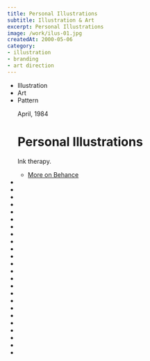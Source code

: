 ```yaml
---
title: Personal Illustrations
subtitle: Illustration & Art
excerpt: Personal Illustrations
image: /work/ilus-01.jpg
createdAt: 2000-05-06
category: 
- illustration
- branding
- art direction
---
```


<ul class="tags">
    <li>Illustration</li>
    <li>Art</li>
    <li>Pattern</li>
</ul>
<ul class="gallery masonry">
    <div class="content">
        <p class="content-date">April, 1984 </p>
        <h1>Personal Illustrations</h1>
        <p>Ink therapy.</p>
        <ul class="music-list">
            <li><a target="_blank" rel="noreferrer" href="https://www.behance.net/MarianaBeldi" class="heart">More on Behance</a></li>
        </ul>
    </div>
    <li><img src="/work/ilus-01.jpg" alt=""></li>
    <li><img src="/work/ilus-02.jpg" alt=""></li>
    <li><img src="/work/ilus-18.jpg" alt=""></li>
    <li><img src="/work/ilus-09.jpg" alt=""></li>
    <li><img src="/work/ilus-03.jpg" alt=""></li>
    <li><img src="/work/ilus-13.jpg" alt=""></li>
    <li><img src="/work/ilus-06.jpg" alt=""></li>
    <li><img src="/work/ilus-04.jpg" alt=""></li>
    <li><img src="/work/ilus-10.jpg" alt=""></li>
    <li><img src="/work/ilus-12.jpg" alt=""></li>
    <li><img src="/work/ilus-14.jpg" alt=""></li>
    <li><img src="/work/ilus-15.jpg" alt=""></li>
    <li><img src="/work/ilus-16.jpg" alt=""></li>
    <li><img src="/work/ilus-17.jpg" alt=""></li>
    <li><img src="/work/ilus-07.jpg" alt=""></li>
    <li><img src="/work/ilus-08.jpg" alt=""></li>
    <li><img src="/work/ilus-05.jpg" alt=""></li>
    <li><img src="/work/ilus-19.jpg" alt=""></li>
    <li><img src="/work/ilus-20.jpg" alt=""></li>
    <li><img src="/work/ilus-21.jpg" alt=""></li>
    <li><img src="/work/ilus-22.jpg" alt=""></li>
    <li><img src="/work/ilus-23.jpg" alt=""></li>
    <li><img src="/work/ilus-24.jpg" alt=""></li>
    <li><img src="/work/ilus-11.jpg" alt=""></li>
</ul>